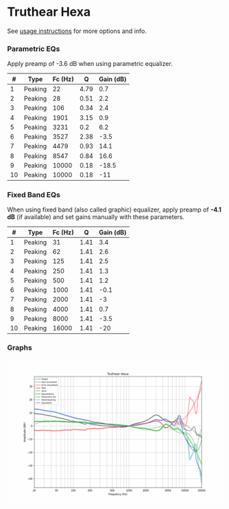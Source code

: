 # Truthear Hexa
See [usage instructions](https://github.com/jaakkopasanen/AutoEq#usage) for more options and info.

### Parametric EQs
Apply preamp of -3.6 dB when using parametric equalizer.

|   # | Type    |   Fc (Hz) |    Q |   Gain (dB) |
|-----|---------|-----------|------|-------------|
|   1 | Peaking |        22 | 4.79 |         0.7 |
|   2 | Peaking |        28 | 0.51 |         2.2 |
|   3 | Peaking |       106 | 0.34 |         2.4 |
|   4 | Peaking |      1901 | 3.15 |         0.9 |
|   5 | Peaking |      3231 | 0.2  |         6.2 |
|   6 | Peaking |      3527 | 2.38 |        -3.5 |
|   7 | Peaking |      4479 | 0.93 |        14.1 |
|   8 | Peaking |      8547 | 0.84 |        16.6 |
|   9 | Peaking |     10000 | 0.18 |       -18.5 |
|  10 | Peaking |     10000 | 0.18 |       -11   |

### Fixed Band EQs
When using fixed band (also called graphic) equalizer, apply preamp of **-4.1 dB** (if available) and set gains manually with these parameters.

|   # | Type    |   Fc (Hz) |    Q |   Gain (dB) |
|-----|---------|-----------|------|-------------|
|   1 | Peaking |        31 | 1.41 |         3.4 |
|   2 | Peaking |        62 | 1.41 |         2.6 |
|   3 | Peaking |       125 | 1.41 |         2.5 |
|   4 | Peaking |       250 | 1.41 |         1.3 |
|   5 | Peaking |       500 | 1.41 |         1.2 |
|   6 | Peaking |      1000 | 1.41 |        -0.1 |
|   7 | Peaking |      2000 | 1.41 |        -3   |
|   8 | Peaking |      4000 | 1.41 |         0.7 |
|   9 | Peaking |      8000 | 1.41 |        -3.5 |
|  10 | Peaking |     16000 | 1.41 |       -20   |

### Graphs
![](./Truthear%20Hexa.png)
